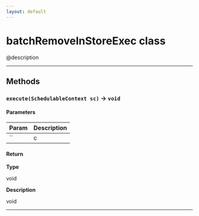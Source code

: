 ```yaml
---
layout: default
---
```

# batchRemoveInStoreExec class

@description

---
## Methods
### `execute(SchedulableContext sc)` → `void`
#### Parameters
|Param|Description|
|-----|-----------|
|`` | c |

#### Return

**Type**

void

**Description**

void

---
